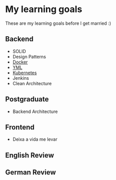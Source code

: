# My learning goals

These are my learning goals before I get married :)

## Backend

- SOLID
- Design Patterns
- [Docker](docker/Index.md)
- [YML](yml/test.yml)
- [Kubernetes](kubernetes/Conceito.md)
- Jenkins
- Clean Architecture

## Postgraduate

- Backend Architecture

## Frontend

- Deixa a vida me levar

## English Review

## German Review
